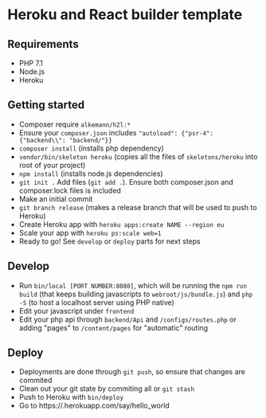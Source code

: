 # Heroku and React builder template

## Requirements

- PHP 7.1
- Node.js
- Heroku

## Getting started

- Composer require `alkemann/h2l:*`
- Ensure your `composer.json` includes `"autoload": {"psr-4": {"backend\\": "backend/"}}`
- `composer install` (installs php dependency)
- `vendor/bin/skeleton heroku` (copies all the files of `skeletons/heroku` into root of your project)
- `npm install` (installs node.js dependencies)
- `git init .` Add files (`git add .`). Ensure both composer.json and composer.lock files is included
- Make an initial commit
- `git branch release` (makes a release branch that will be used to push to Heroku)
- Create Heroku app with `heroku apps:create NAME --region eu`
- Scale your app with `heroku ps:scale web=1`
- Ready to go! See `develop` or `deploy` parts for next steps

## Develop

- Run `bin/local [PORT NUMBER:8080]`, which will be running the `npm run build` (that
keeps building javascripts to `webroot/js/bundle.js`) and `php -S` (to
host a localhost server using PHP native)
- Edit your javascript under `frontend`
- Edit your php api through `backend/Api` and `/configs/routes.php` or adding
"pages" to `/content/pages` for "automatic" routing

## Deploy

- Deployments are done through `git push`, so ensure that changes are commited
- Clean out your git state by commiting all or `git stash`
- Push to Heroku with `bin/deploy`
- Go to https://<NAME>.herokuapp.com/say/hello_world
